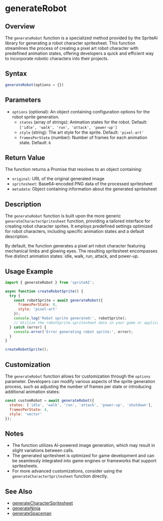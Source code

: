 # generateRobot

## Overview

The `generateRobot` function is a specialized method provided by the SpriteAI library for generating a robot character spritesheet. This function streamlines the process of creating a pixel art robot character with predefined animation states, offering developers a quick and efficient way to incorporate robotic characters into their projects.

## Syntax

```javascript
generateRobot(options = {})
```

## Parameters

- `options` (optional): An object containing configuration options for the robot sprite generation.
  - `states` (array of strings): Animation states for the robot. Default: `['idle', 'walk', 'run', 'attack', 'power-up']`
  - `style` (string): The art style for the sprite. Default: `'pixel-art'`
  - `framesPerState` (number): Number of frames for each animation state. Default: `6`

## Return Value

The function returns a Promise that resolves to an object containing:

- `original`: URL of the original generated image
- `spritesheet`: Base64-encoded PNG data of the processed spritesheet
- `metadata`: Object containing information about the generated spritesheet

## Description

The `generateRobot` function is built upon the more generic `generateCharacterSpritesheet` function, providing a tailored interface for creating robot character sprites. It employs predefined settings optimized for robot characters, including specific animation states and a default description.

By default, the function generates a pixel art robot character featuring mechanical limbs and glowing eyes. The resulting spritesheet encompasses five distinct animation states: idle, walk, run, attack, and power-up.

## Usage Example

```javascript
import { generateRobot } from 'spriteAI';

async function createRobotSprite() {
  try {
    const robotSprite = await generateRobot({
      framesPerState: 8,
      style: 'pixel-art'
    });
    console.log('Robot sprite generated:', robotSprite);
    // Utilize the robotSprite.spritesheet data in your game or application
  } catch (error) {
    console.error('Error generating robot sprite:', error);
  }
}

createRobotSprite();
```

## Customization

The `generateRobot` function allows for customization through the `options` parameter. Developers can modify various aspects of the sprite generation process, such as adjusting the number of frames per state or introducing additional animation states:

```javascript
const customRobot = await generateRobot({
  states: ['idle', 'walk', 'run', 'attack', 'power-up', 'shutdown'],
  framesPerState: 4,
  style: 'vector'
});
```

## Notes

- The function utilizes AI-powered image generation, which may result in slight variations between calls.
- The generated spritesheet is optimized for game development and can be seamlessly integrated into game engines or frameworks that support spritesheets.
- For more advanced customizations, consider using the `generateCharacterSpritesheet` function directly.

## See Also

- [generateCharacterSpritesheet](./generateCharacterSpritesheet.md)
- [generateNinja](./generateNinja.md)
- [generateSpaceman](./generateSpaceman.md)

